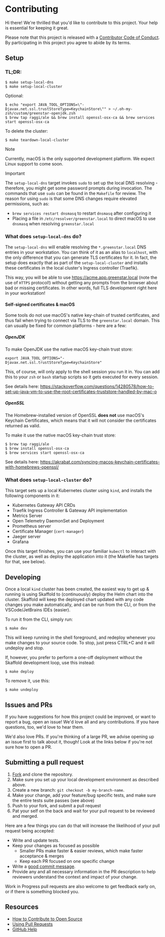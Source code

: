 # Contributing

Hi there! We're thrilled that you'd like to contribute to this project. Your help is essential for keeping it great.

Please note that this project is released with a [Contributor Code of Conduct](CODE_OF_CONDUCT.md). By participating in
this project you agree to abide by its terms.

## Setup

### TL;DR:

```shell
$ make setup-local-dns
$ make setup-local-cluster
```

Optional:

```shell
$ echo "export JAVA_TOOL_OPTIONS=\"-Djavax.net.ssl.trustStoreType=KeychainStore\"" > ~/.oh-my-zsh/custom/greenstar-openjdk.zsh
$ brew tap raggi/ale && brew install openssl-osx-ca && brew services start openssl-osx-ca
```

To delete the cluster:

```shell
$ make teardown-local-cluster
```

> [!NOTE]
> Currently, macOS is the only supported development platform. We expect Linux support to come soon.

> [!IMPORTANT]
> The `setup-local-dns` target invokes `sudo` to set up the local DNS resolving - therefore, you might get some password
> prompts during invocation. The commands that use `sudo` can be found in the `Makefile` for review.
> The reason for using `sudo` is that some DNS changes require elevated permissions, such as:
> - `brew services restart dnsmasq` to restart `dnsmasq` after configuring it
> - Placing a file in `/etc/resolver/greenstar.local` to direct macOS to use `dnsmasq` when resolving `greenstar.local`

### What does `setup-local-dns` do?

The `setup-local-dns` will enable resolving the `*.greenstar.local` DNS entries in your workstation. You can think of it
as an alias to `localhost`, with the only difference that you can generate TLS certificates for it. In fact, the setup
does exactly that as part of the `setup-local-cluster` and installs these certificates in the local cluster's Ingress
controller (Traefik).

This way, you will be able to use https://acme.app.greenstar.local (note the use of `HTTPS` protocol!) without getting
any prompts from the browser about bad or missing certificates. In other words, full TLS development right here in your
workstation!

#### Self-signed certificates & macOS

Some tools do not use macOS's native key-chain of trusted certificates, and thus fail when trying to connect via TLS to
the `greenstar.local` domain. This can usually be fixed for common platforms - here are a few:

##### OpenJDK

To make OpenJDK use the native macOS key-chain trust store:

```shell
export JAVA_TOOL_OPTIONS="-Djavax.net.ssl.trustStoreType=KeychainStore"
```

This, of course, will only apply to the shell session you run it in. You can add this to your `zsh` or `bash` startup
scripts so it gets executed for every session.

See details
here: https://stackoverflow.com/questions/14280578/how-to-set-up-java-vm-to-use-the-root-certificates-truststore-handled-by-mac-o

##### OpenSSL

The Homebrew-installed version of OpenSSL **does not** use macOS's Keychain Certificates, which means that it will not
consider the certificates returned as valid.

To make it use the native macOS key-chain trust store:

```shell
$ brew tap raggi/ale
$ brew install openssl-osx-ca
$ brew services start openssl-osx-ca
```

See details here: https://akrabat.com/syncing-macos-keychain-certificates-with-homebrews-openssl/

### What does `setup-local-cluster` do?

This target sets up a local Kubernetes cluster using `kind`, and installs the following components in it:

- Kubernetes Gateway API CRDs
- Traefik Ingress Controller & Gateway API implementation
- Metrics Server
- Open Telemetry DaemonSet and Deployment
- Prometheus server
- Certificate Manager (`cert-manager`)
- Jaeger server
- Grafana

Once this target finishes, you can use your familiar `kubectl` to interact with the cluster, as well as deploy the
application into it (the Makefile has targets for that, see below).

## Developing

Once a local `kind` cluster has been created, the easiest way to get up & running is using Skaffold to (continuously)
deploy the Helm chart into the cluster. Skaffold will keep the deployed chart updated with any code changes you make
automatically, and can be run from the CLI, or from the VSCode/JetBrains IDEs (easier).

To run it from the CLI, simply run:

```shell
$ make dev
```

This will keep running in the shell foreground, and redeploy whenever you make changes to your source code. To stop,
just press CTRL+C and it will undeploy and stop.

If, however, you prefer to perform a one-off deployment without the Skaffold development loop, use this instead:

```shell
$ make deploy
```

To remove it, use this:

```shell
$ make undeploy
```

## Issues and PRs

If you have suggestions for how this project could be improved, or want to report a bug, open an issue! We'd love all
and any contributions. If you have questions, too, we'd love to hear them.

We'd also love PRs. If you're thinking of a large PR, we advise opening up an issue first to talk about it, though! Look
at the links below if you're not sure how to open a PR.

## Submitting a pull request

1. [Fork](https://github.com/arikkfir/devbot/fork) and clone the repository.
2. Make sure you set up your local development environment as described above.
3. Create a new branch: `git checkout -b my-branch-name`.
4. Make your change, add your feature/bug specific tests, and make sure the entire tests suite passes (see above)
5. Push to your fork, and submit a pull request
6. Pat your self on the back and wait for your pull request to be reviewed and merged.

Here are a few things you can do that will increase the likelihood of your pull request being accepted:

- Write and update tests.
- Keep your changes as focused as possible
    - Smaller PRs make faster & easier reviews, which make faster acceptance & merges
    - Keep each PR focused on one specific change
- Write a [good commit message](http://tbaggery.com/2008/04/19/a-note-about-git-commit-messages.html).
- Provide any and all necessary information in the PR description to help reviewers understand the context and impact of
  your change.

Work in Progress pull requests are also welcome to get feedback early on, or if there is something blocked you.

## Resources

- [How to Contribute to Open Source](https://opensource.guide/how-to-contribute/)
- [Using Pull Requests](https://help.github.com/articles/about-pull-requests/)
- [GitHub Help](https://help.github.com)
